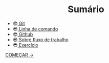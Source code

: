 
<h1 align="center">Sumário</h1>

  + :sunglasses:<a href="#git"> Git </a>
  + :sunglasses:<a href="#linhaDeComando"> Linha de comando </a>
  + :sunglasses:<a href="#github"> Github </a>
  + :sunglasses:<a href="#sobreOFluxoDeTrabalho"> Sobre fluxo de trabalho </a>
  + :sunglasses:<a href="#exercicio"> Exercício</a>

   <a href=""> COMEÇAR -> </a>
